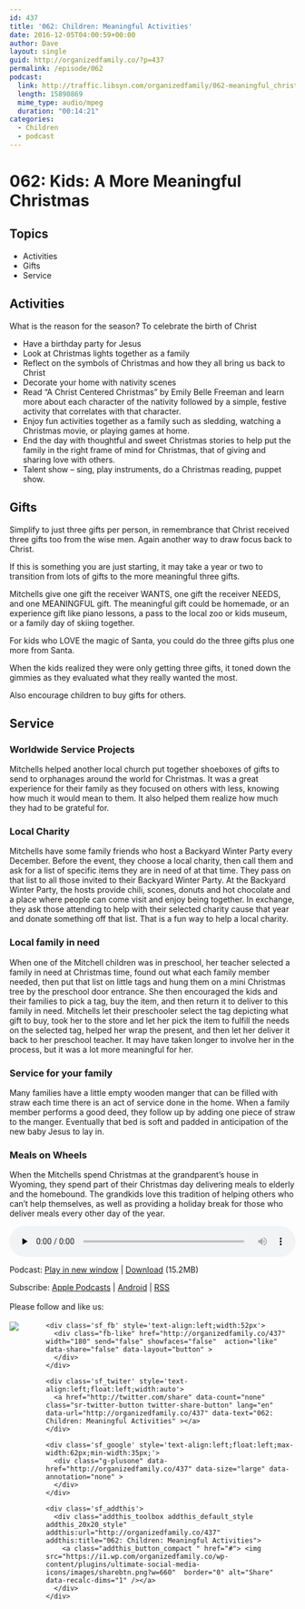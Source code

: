 ```yaml
---
id: 437
title: '062: Children: Meaningful Activities'
date: 2016-12-05T04:00:59+00:00
author: Dave
layout: single
guid: http://organizedfamily.co/?p=437
permalink: /episode/062
podcast:
  link: http://traffic.libsyn.com/organizedfamily/062-meaningful_christmas.mp3
  length: 15890869
  mime_type: audio/mpeg
  duration: "00:14:21"
categories:
  - Children
  - podcast
---
```

# 062: Kids: A More Meaningful Christmas

## Topics

  * Activities
  * Gifts
  * Service

## Activities

What is the reason for the season? To celebrate the birth of Christ

  * Have a birthday party for Jesus
  * Look at Christmas lights together as a family
  * Reflect on the symbols of Christmas and how they all bring us back to Christ
  * Decorate your home with nativity scenes
  * Read &#8220;A Christ Centered Christmas&#8221; by Emily Belle Freeman and learn more about each character of the nativity followed by a simple, festive activity that correlates with that character.
  * Enjoy fun activities together as a family such as sledding, watching a Christmas movie, or playing games at home.
  * End the day with thoughtful and sweet Christmas stories to help put the family in the right frame of mind for Christmas, that of giving and sharing love with others.
  * Talent show &#8211; sing, play instruments, do a Christmas reading, puppet show. 

## Gifts

Simplify to just three gifts per person, in remembrance that Christ received three gifts too from the wise men. Again another way to draw focus back to Christ.

If this is something you are just starting, it may take a year or two to transition from lots of gifts to the more meaningful three gifts.

Mitchells give one gift the receiver WANTS, one gift the receiver NEEDS, and one MEANINGFUL gift. The meaningful gift could be homemade, or an experience gift like piano lessons, a pass to the local zoo or kids museum, or a family day of skiing together.

For kids who LOVE the magic of Santa, you could do the three gifts plus one more from Santa.

When the kids realized they were only getting three gifts, it toned down the gimmies as they evaluated what they really wanted the most.

Also encourage children to buy gifts for others.

## Service

### Worldwide Service Projects

Mitchells helped another local church put together shoeboxes of gifts to send to orphanages around the world for Christmas. It was a great experience for their family as they focused on others with less, knowing how much it would mean to them. It also helped them realize how much they had to be grateful for.

### Local Charity

Mitchells have some family friends who host a Backyard Winter Party every December. Before the event, they choose a local charity, then call them and ask for a list of specific items they are in need of at that time. They pass on that list to all those invited to their Backyard Winter Party. At the Backyard Winter Party, the hosts provide chili, scones, donuts and hot chocolate and a place where people can come visit and enjoy being together. In exchange, they ask those attending to help with their selected charity cause that year and donate something off that list. That is a fun way to help a local charity.

### Local family in need

When one of the Mitchell children was in preschool, her teacher selected a family in need at Christmas time, found out what each family member needed, then put that list on little tags and hung them on a mini Christmas tree by the preschool door entrance. She then encouraged the kids and their families to pick a tag, buy the item, and then return it to deliver to this family in need. Mitchells let their preschooler select the tag depicting what gift to buy, took her to the store and let her pick the item to fulfill the needs on the selected tag, helped her wrap the present, and then let her deliver it back to her preschool teacher. It may have taken longer to involve her in the process, but it was a lot more meaningful for her.

### Service for your family

Many families have a little empty wooden manger that can be filled with straw each time there is an act of service done in the home. When a family member performs a good deed, they follow up by adding one piece of straw to the manger. Eventually that bed is soft and padded in anticipation of the new baby Jesus to lay in.

### Meals on Wheels

When the Mitchells spend Christmas at the grandparent&#8217;s house in Wyoming, they spend part of their Christmas day delivering meals to elderly and the homebound. The grandkids love this tradition of helping others who can&#8217;t help themselves, as well as providing a holiday break for those who deliver meals every other day of the year.

<div class="powerpress_player" id="powerpress_player_5383">
  <audio class="wp-audio-shortcode" id="audio-437-63" preload="none" style="width: 100%;" controls="controls"><source type="audio/mpeg" src="http://traffic.libsyn.com/organizedfamily/062-meaningful_christmas.mp3?_=63" /><a href="http://traffic.libsyn.com/organizedfamily/062-meaningful_christmas.mp3">http://traffic.libsyn.com/organizedfamily/062-meaningful_christmas.mp3</a></audio>
</div>

<p class="powerpress_links powerpress_links_mp3">
  Podcast: <a href="http://traffic.libsyn.com/organizedfamily/062-meaningful_christmas.mp3" class="powerpress_link_pinw" target="_blank" title="Play in new window" onclick="return powerpress_pinw('http://organizedfamily.co/?powerpress_pinw=437-podcast');" rel="nofollow">Play in new window</a> | <a href="http://traffic.libsyn.com/organizedfamily/062-meaningful_christmas.mp3" class="powerpress_link_d" title="Download" rel="nofollow" download="062-meaningful_christmas.mp3">Download</a> (15.2MB)
</p>

<p class="powerpress_links powerpress_subscribe_links">
  Subscribe: <a href="https://itunes.apple.com/us/podcast/organized-family/id1047979605?mt=2&ls=1#episodeGuid=http%3A%2F%2Forganizedfamily.co%2F%3Fp%3D437" class="powerpress_link_subscribe powerpress_link_subscribe_itunes" title="Subscribe on Apple Podcasts" rel="nofollow">Apple Podcasts</a> | <a href="http://subscribeonandroid.com/organizedfamily.co/feed/podcast" class="powerpress_link_subscribe powerpress_link_subscribe_android" title="Subscribe on Android" rel="nofollow">Android</a> | <a href="http://organizedfamily.co/feed/podcast" class="powerpress_link_subscribe powerpress_link_subscribe_rss" title="Subscribe via RSS" rel="nofollow">RSS</a>
</p>

<div class='sfsi_Sicons' style='width: 100%; display: inline-block; vertical-align: middle; text-align:left'>
  <div style='margin:0px 8px 0px 0px; line-height: 24px'>
    <span>Please follow and like us:</span>
  </div>
  
  <div class='sfsi_socialwpr'>
    <div class='sf_subscrbe' style='text-align:left;float:left;width:64px'>
      <a href="http://www.specificfeeds.com/widget/emailsubscribe/MTc5ODgx/OA==/" target="_blank"><img src="https://i2.wp.com/organizedfamily.co/wp-content/plugins/ultimate-social-media-icons/images/follow_subscribe.png?w=660" data-recalc-dims="1" /></a>
    </div>
    
    <div class='sf_fb' style='text-align:left;width:52px'>
      <div class="fb-like" href="http://organizedfamily.co/437" width="180" send="false" showfaces="false"  action="like" data-share="false" data-layout="button" >
      </div>
    </div>
    
    <div class='sf_twiter' style='text-align:left;float:left;width:auto'>
      <a href="http://twitter.com/share" data-count="none" class="sr-twitter-button twitter-share-button" lang="en" data-url="http://organizedfamily.co/437" data-text="062: Children: Meaningful Activities" ></a>
    </div>
    
    <div class='sf_google' style='text-align:left;float:left;max-width:62px;min-width:35px;'>
      <div class="g-plusone" data-href="http://organizedfamily.co/437" data-size="large" data-annotation="none" >
      </div>
    </div>
    
    <div class='sf_addthis'>
      <div class="addthis_toolbox addthis_default_style addthis_20x20_style" addthis:url="http://organizedfamily.co/437" addthis:title="062: Children: Meaningful Activities">
        <a class="addthis_button_compact " href="#"> <img src="https://i1.wp.com/organizedfamily.co/wp-content/plugins/ultimate-social-media-icons/images/sharebtn.png?w=660"  border="0" alt="Share" data-recalc-dims="1" /></a>
      </div>
    </div>
  </div>
</div>